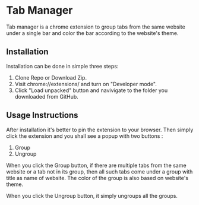 # Tab Manager
Tab manager is a chrome extension to group tabs from the same website under a single bar and 
color the bar according to the website's theme.

## Installation 

Installation can be done in simple three steps:
1. Clone Repo or Download Zip.
2. Visit chrome://extensions/ and turn on "Developer mode".
3. Click "Load unpacked" button and navivigate to the folder you downloaded from GitHub.

## Usage Instructions
After installation it's better to pin the extension to your browser.
Then simply click the extension and you shall see a popup with two buttons : 
1. Group
2. Ungroup

When you click the Group button, if there are multiple tabs from the same website or a tab not in
its group, then all such tabs come under a group with title as name of website. The color of the 
group is also based on website's theme.

When you click the Ungroup button, it simply ungroups all the groups.



